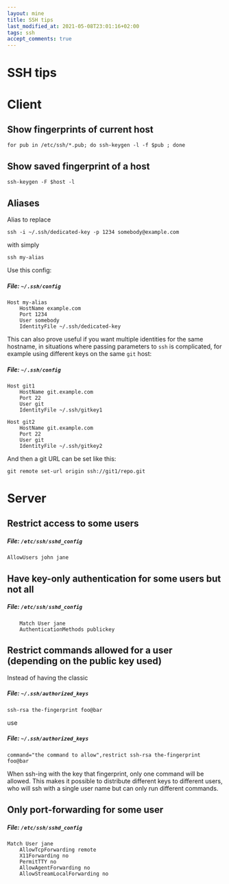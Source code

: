```yaml
---
layout: mine
title: SSH tips
last_modified_at: 2021-05-08T23:01:16+02:00
tags: ssh
accept_comments: true
---
```


# SSH tips

# Client

## Show fingerprints of current host

	for pub in /etc/ssh/*.pub; do ssh-keygen -l -f $pub ; done

## Show saved fingerprint of a host

	ssh-keygen -F $host -l

## Aliases

Alias to replace

	ssh -i ~/.ssh/dedicated-key -p 1234 somebody@example.com

with simply

	ssh my-alias

Use this config:

##### File: `~/.ssh/config`

	Host my-alias
		HostName example.com
		Port 1234
		User somebody
		IdentityFile ~/.ssh/dedicated-key

This can also prove useful if you want multiple identities for the same hostname,
in situations where passing parameters to `ssh` is complicated, for example
using different keys on the same `git` host:

##### File: `~/.ssh/config`

	Host git1
		HostName git.example.com
		Port 22
		User git
		IdentityFile ~/.ssh/gitkey1

	Host git2
		HostName git.example.com
		Port 22
		User git
		IdentityFile ~/.ssh/gitkey2

And then a git URL can be set like this:

	git remote set-url origin ssh://git1/repo.git

# Server

## Restrict access to some users

##### File: `/etc/ssh/sshd_config`

	AllowUsers john jane

## Have key-only authentication for some users but not all

##### File: `/etc/ssh/sshd_config`

        Match User jane
		AuthenticationMethods publickey

## Restrict commands allowed for a user (depending on the public key used)

Instead of having the classic

##### File: `~/.ssh/authorized_keys`

	ssh-rsa the-fingerprint foo@bar

use

##### File: `~/.ssh/authorized_keys`

	command="the command to allow",restrict ssh-rsa the-fingerprint foo@bar

When ssh-ing with the key that fingerprint, only one command will be allowed.
This makes it possible to distribute different keys to different users, who will ssh with a single user name but can only run different commands.


## Only port-forwarding for some user

##### File: `/etc/ssh/sshd_config`

	Match User jane
		AllowTcpForwarding remote
		X11Forwarding no
		PermitTTY no
		AllowAgentForwarding no
		AllowStreamLocalForwarding no

